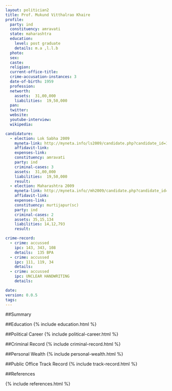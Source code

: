 ```yaml
---
layout: politician2
title: Prof. Mukund Vitthalrao Khaire
profile: 
  party: ind
  constituency: amravati
  state: maharashtra
  education: 
    level: post graduate
    details: m.a ,l.l.b
  photo: 
  sex: 
  caste: 
  religion: 
  current-office-title: 
  crime-accusation-instances: 3
  date-of-birth: 1959
  profession: 
  networth: 
    assets:  31,00,000
    liabilities:  19,50,000
  pan: 
  twitter: 
  website: 
  youtube-interview: 
  wikipedia: 

candidature: 
  - election: Lok Sabha 2009
    myneta-link: http://myneta.info/ls2009/candidate.php?candidate_id=173
    affidavit-link: 
    expenses-link: 
    constituency: amravati 
    party: ind
    criminal-cases: 3
    assets:  31,00,000
    liabilities:  19,50,000
    result:  
  - election: Maharashtra 2009
    myneta-link: http://myneta.info//mh2009/candidate.php?candidate_id=778
    affidavit-link: 
    expenses-link: 
    constituency: murtijapur(sc) 
    party: ind
    criminal-cases: 2
    assets: 35,15,134
    liabilities: 14,12,793
    result:  

crime-record: 
  - crime: accussed
    ipc: 143, 343, 108
    details:  135 BPA   
  - crime: accussed
    ipc: 111, 119, 34
    details:    
  - crime: accussed
    ipc: UNCLEAR HANDWRITING
    details:    

date: 
version: 0.0.5
tags: 
---
```

##Summary


##Education
{% include education.html %}


##Political Career
{% include political-career.html %}


##Criminal Record
{% include criminal-record.html %}


##Personal Wealth
{% include personal-wealth.html %}


##Public Office Track Record
{% include track-record.html %}


##References


{% include references.html %}